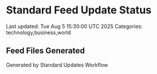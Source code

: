 # Standard Feed Update Status
Last updated: Tue Aug  5 15:30:00 UTC 2025
Categories: technology,business,world

## Feed Files Generated

Generated by Standard Updates Workflow
